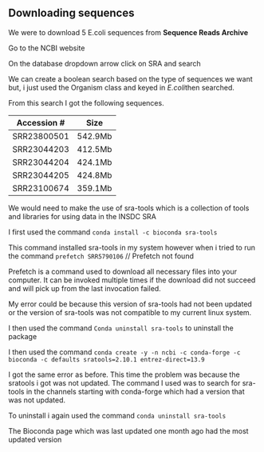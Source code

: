 ## Downloading sequences

We were to download 5 E.coli sequences from **Sequence Reads Archive**

Go to the NCBI website

On the database dropdown arrow click on SRA and search

We can create a boolean search based on the type of sequences we want but, i just used the Organism class and keyed in *E.coli*then searched.

From this search I got the following sequences.


|Accession # |Size      |
|------------|----------|
|SRR23800501 | 542.9Mb  |
|SRR23044203 |	412.5Mb |
|SRR23044204 |	424.1Mb |
|SRR23044205 | 	424.8Mb |
|SRR23100674 | 359.1Mb   |


We would need to make the use of sra-tools which is a collection of tools and libraries for using data in the INSDC SRA

I first used the command `conda install -c bioconda sra-tools`

This command installed sra-tools in my system however when i tried to run the command `prefetch SRR5790106` // Prefetch not found

Prefetch is a command used to download all necessary files into your computer. It can be invoked multiple times if the download did not succeed and will pick up from the last invocation failed.

My error could be because this version of sra-tools had not been updated or the version of sra-tools was not compatible to my current linux system.

I then used the command `Conda uninstall sra-tools` to uninstall the package

I then used the command `conda create -y -n ncbi -c conda-forge -c bioconda -c defaults sratools=2.10.1 entrez-direct=13.9`

I got the same error as before. This time the problem was because the sratools i got was not updated. The command I used was to search for sra-tools in the channels starting with conda-forge which had a version that was not updated.

To uninstall i again used the command `conda uninstall sra-tools`

The Bioconda page which was last updated one month ago had the most updated version
